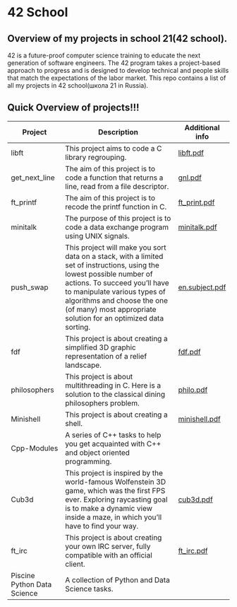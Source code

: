 # 42 School
## Overview of my projects in school 21(42 school).
42 is a future-proof computer science training to educate the next generation of software engineers. The 42 program takes a project-based approach to progress and is designed to develop technical and people skills that match the expectations of the labor market.
This repo contains a list of all my projects in 42 school(школа 21 in Russia).

## Quick Overview of projects!!!
| Project  | Description | Additional info |
| ------------- | ------------- | ------------- |
| libft  | This project aims to code a C library regrouping. | [libft.pdf](https://github.com/jaymoz/School-21/files/6743980/libft.pdf) |
| get_next_line  | The aim of this project is to  code a function that returns a line, read from a file descriptor. | [gnl.pdf](https://github.com/jaymoz/School-21/files/6743990/gnl.pdf) |
| ft_printf  | The aim of this project is to recode the printf function in C. | [ft_print.pdf](https://github.com/jaymoz/School-21/files/6743997/ft_print.pdf) |
| minitalk  | The purpose of this project is to code a data exchange program using UNIX signals. | [minitalk.pdf](https://github.com/jaymoz/42-school/files/6872316/minitalk.pdf) |
| push_swap  | This project will make you sort data on a stack, with a limited set of instructions, using the lowest possible number of actions. To succeed you’ll have to manipulate various types of algorithms and choose the one (of many) most appropriate solution for an optimized data sorting. | [en.subject.pdf](https://github.com/jaymoz/42-school/files/7116234/en.subject.pdf) |
| fdf  | This project is about creating a simplified 3D graphic representation of a relief landscape. | [fdf.pdf](https://github.com/jaymoz/42-school/files/7215497/fdf.pdf) |
| philosophers  | This project is about multithreading in C. Here is a solution to the classical dining philosophers problem. | [philo.pdf](https://github.com/jaymoz/42-school/files/7436281/philo.pdf) |
| Minishell | This project is about creating a shell. | [minishell.pdf](https://github.com/jaymoz/42-school/files/8117140/minishell.pdf) |
| Cpp-Modules | A series of C++ tasks to help you get acquainted with C++ and object oriented programming. | |
| Cub3d | This project is inspired by the world-famous Wolfenstein 3D game, which was the first FPS ever. Exploring raycasting goal is to make a dynamic view inside a maze, in which you’ll have to find your way. |[cub3d.pdf](https://github.com/jaymoz/42-school/files/8718887/cub3d.pdf)|
| ft_irc | This project is about creating your own IRC server, fully compatible with an official client. |[ft_irc.pdf](https://github.com/jaymoz/42-school/files/8836141/ft_irc.pdf)|
| Piscine Python Data Science | A collection of Python and Data Science tasks. ||
